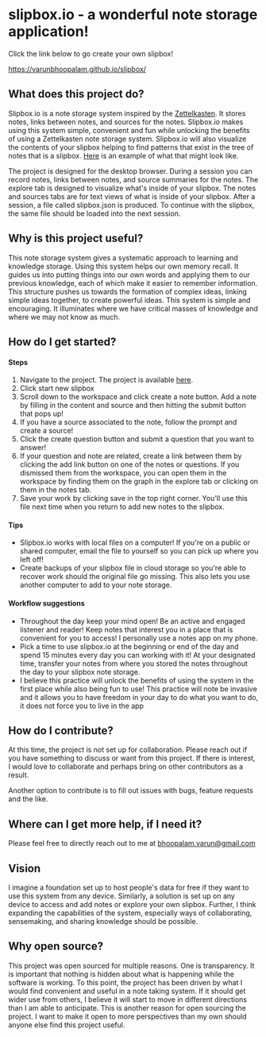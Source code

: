 # slipbox.io - a wonderful note storage application!
Click the link below to go create your own slipbox!

https://varunbhoopalam.github.io/slipbox/

## What does this project do?
Slipbox.io is a note storage system inspired by the [Zettelkasten](https://en.wikipedia.org/wiki/Zettelkasten). It stores notes, links between notes, and sources for the notes. Slipbox.io makes using this system simple, convenient and fun while unlocking the benefits of using a Zettelkasten note storage system. Slipbox.io will also visualize the contents of your slipbox helping to find patterns that exist in the tree of notes that is a slipbox. [Here](https://observablehq.com/@d3/force-directed-graph) is an example of what that might look like. 

The project is designed for the desktop browser. During a session you can record notes, links between notes, and source summaries for the notes. The explore tab is designed to visualize what's inside of your slipbox. The notes and sources tabs are for text views of what is inside of your slipbox. After a session, a file called slipbox.json is produced. To continue with the slipbox, the same file should be loaded into the next session.

## Why is this project useful?
This note storage system gives a systematic approach to learning and knowledge storage. Using this system helps our own memory recall. It guides us into putting things into our own words and applying them to our previous knowledge, each of which make it easier to remember information. This structure pushes us towards the formation of complex ideas, linking simple ideas together, to create powerful ideas. This system is simple and encouraging. It illuminates where we have critical masses of knowledge and where we may not know as much.

## How do I get started?

#### Steps
1. Navigate to the project. The project is available [here](https://varunbhoopalam.github.io/slipbox/).
2. Click start new slipbox
3. Scroll down to the workspace and click create a note button. Add a note by filling in the content and source and then hitting the submit button that pops up!
4. If you have a source associated to the note, follow the prompt and create a source!
5. Click the create question button and submit a question that you want to answer!
6. If your question and note are related, create a link between them by clicking the add link button on one of the notes or questions. If you dismissed them from the workspace, you can open them in the workspace by finding them on the graph in the explore tab or clicking on them in the notes tab.
7. Save your work by clicking save in the top right corner. You'll use this file next time when you return to add new notes to the slipbox.

#### Tips
- Slipbox.io works with local files on a computer! If you're on a public or shared computer, email the file to yourself so you can pick up where you left off!
- Create backups of your slipbox file in cloud storage so you're able to recover work should the original file go missing. This also lets you use another computer to add to your note storage.

#### Workflow suggestions
- Throughout the day keep your mind open! Be an active and engaged listener and reader! Keep notes that interest you in a place that is convenient for you to access! I personally use a notes app on my phone.
- Pick a time to use slipbox.io at the beginning or end of the day and spend 15 minutes every day you can working with it! At your designated time, transfer your notes from where you stored the notes throughout the day to your slipbox note storage.
- I believe this practice will unlock the benefits of using the system in the first place while also being fun to use! This practice will note be invasive and it allows you to have freedom in your day to do what you want to do, it does not force you to live in the app

## How do I contribute?
At this time, the project is not set up for collaboration. Please reach out if you have something to discuss or want from this project. If there is interest, I would love to collaborate and perhaps bring on other contributors as a result. 

Another option to contribute is to fill out issues with bugs, feature requests and the like.

## Where can I get more help, if I need it?
Please feel free to directly reach out to me at bhoopalam.varun@gmail.com

## Vision

I imagine a foundation set up to host people's data for free if they want to use this system from any device. Similarly, a solution is set up on any device to access and add notes or explore your own slipbox. Further, I think expanding the capabilities of the system, especially ways of collaborating, sensemaking, and sharing knowledge should be possible.

## Why open source?

This project was open sourced for multiple reasons. One is transparency. It is important that nothing is hidden about what is happening while the software is working. To this point, the project has been driven by what I would find convenient and useful in a note taking system. If it should get wider use from others, I believe it will start to move in different directions than I am able to anticipate. This is another reason for open sourcing the project. I want to make it open to more perspectives than my own should anyone else find this project useful.
